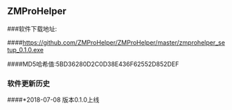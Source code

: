 ## ZMProHelper

###软件下载地址:

####https://github.com/ZMProHelper/ZMProHelper/master/zmprohelper_setup_0.1.0.exe

####MD5哈希值:5BD36280D2C0D38E436F62552D852DEF



### 软件更新历史

####*2018-07-08 版本0.1.0上线

